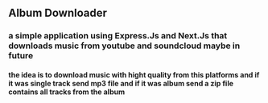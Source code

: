 ## Album Downloader
### a simple application using Express.Js and Next.Js that downloads music from youtube  and soundcloud maybe in future
#### the idea is to download music with hight quality from this platforms and if it was single track send mp3 file and if it was album send a zip file contains all tracks from the album 
